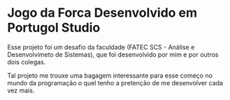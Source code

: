 # Jogo da Forca Desenvolvido em Portugol Studio

  Esse projeto foi um desafio da faculdade (FATEC SCS - Análise e Desenvolvimeto de Sistemas), que foi desenvolvido por mim e por outros dois colegas.
  
  Tal projeto me trouxe uma bagagem interessante para esse começo no mundo da programação o quel tenho a pretenção de me desenvolver cada vez mais. 
